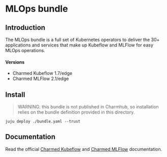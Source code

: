 # MLOps bundle

## Introduction

The MLOps bundle is a full set of Kubernetes operators to deliver the 30+ applications and services that make up Kubeflow and MLFlow for easy MLOps operations.

#### Versions
* Charmed Kubeflow 1.7/edge
* Charmed MLFlow 2.1/edge

## Install

> WARNING: this bundle is not published in Charmhub, so installation relies on the bundle definition provided in this directory.

```
juju deploy ./bundle.yaml --trust
```

## Documentation

Read the official [Charmed Kubeflow][ckfdocs] and [Charmed MLFlow][mlflowdocs] documentation.

[ckfdocs]: https://charmed-kubeflow.io/docs/
[mlflowdocs]: https://documentation.ubuntu.com/charmed-mlflow/en/latest/
